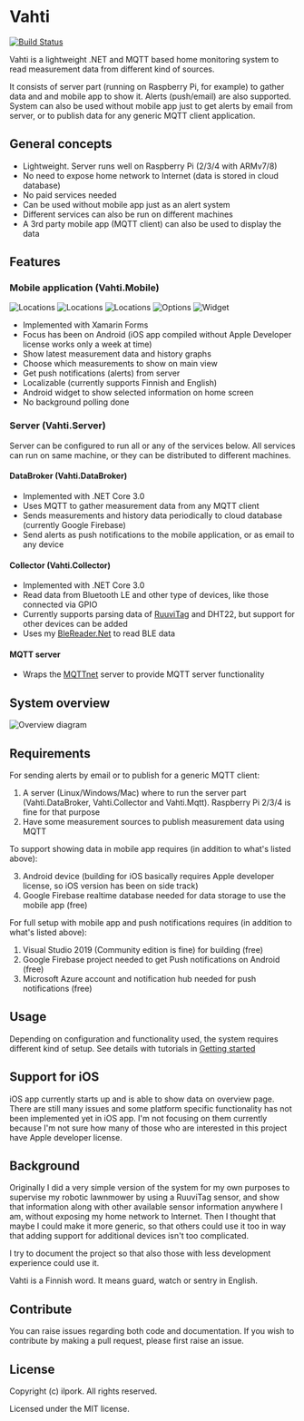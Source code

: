 # Vahti
[![Build Status](https://dev.azure.com/ilpork/github/_apis/build/status/ilpork.Vahti?branchName=master)](https://dev.azure.com/ilpork/github/_build/latest?definitionId=3&branchName=master)

Vahti is a lightweight .NET and MQTT based home monitoring system to read measurement data from different kind of sources. 

It consists of server part (running on Raspberry Pi, for example) to gather data and and mobile app to show it. Alerts (push/email) are also supported. System can also be used without mobile app just to get alerts by email from server, or to publish data for any generic MQTT client application.

## General concepts
- Lightweight. Server runs well on Raspberry Pi (2/3/4 with ARMv7/8)
- No need to expose home network to Internet (data is stored in cloud database)
- No paid services needed
- Can be used without mobile app just as an alert system
- Different services can also be run on different machines
- A 3rd party mobile app (MQTT client) can also be used to display the data

## Features
### Mobile application (Vahti.Mobile)
![Locations](doc/images/locations.png) 
![Locations](doc/images/history.png)
![Locations](doc/images/details.png)
![Options](doc/images/options.png)
![Widget](doc/images/widget.png)

- Implemented with Xamarin Forms 
- Focus has been on Android (iOS app compiled without Apple Developer license works only a week at time)
- Show latest measurement data and history graphs
- Choose which measurements to show on main view
- Get push notifications (alerts) from server 
- Localizable (currently supports Finnish and English)
- Android widget to show selected information on home screen
- No background polling done
### Server (Vahti.Server)
Server can be configured to run all or any of the services below. All services can run on same machine, or they can be distributed to different machines.
#### DataBroker (Vahti.DataBroker)
- Implemented with .NET Core 3.0
- Uses MQTT to gather measurement data from any MQTT client 
- Sends measurements and history data periodically to cloud database (currently Google Firebase)
- Send alerts as push notifications to the mobile application, or as email to any device
#### Collector (Vahti.Collector)
- Implemented with .NET Core 3.0
- Read data from Bluetooth LE and other type of devices, like those connected via GPIO
- Currently supports parsing data of [RuuviTag](https://www.ruuvi.com) and DHT22, but support for other devices can be added
- Uses my [BleReader.Net](https://github.com/ilpork/BleReader.Net) to read BLE data
#### MQTT server
- Wraps the [MQTTnet](https://github.com/chkr1011/MQTTnet) server to provide MQTT server functionality

## System overview
![Overview diagram](doc/images/overview.png)

## Requirements
For sending alerts by email or to publish for a generic MQTT client:
1) A server (Linux/Windows/Mac) where to run the server part (Vahti.DataBroker, Vahti.Collector and Vahti.Mqtt). Raspberry Pi 2/3/4 is fine for that purpose
2) Have some measurement sources to publish measurement data using MQTT

To support showing data in mobile app requires (in addition to what's listed above):

3. Android device (building for iOS basically requires Apple developer license, so iOS version has been on side track)
4. Google Firebase realtime database needed for data storage to use the mobile app (free)

For full setup with mobile app and push notifications requires (in addition to what's listed above):
1. Visual Studio 2019 (Community edition is fine) for building (free)
4. Google Firebase project needed to get Push notifications on Android (free) 
5. Microsoft Azure account and notification hub needed for push notifications (free)

## Usage
Depending on configuration and functionality used, the system requires different kind of setup. See details with tutorials in [Getting started](doc/GettingStarted.md)

## Support for iOS
iOS app currently starts up and is able to show data on overview page. There are still many issues and some platform specific functionality has not been implemented yet in iOS app. I'm not focusing on them currently because I'm not sure how many of those who are interested in this project have Apple developer license. 

## Background
Originally I did a very simple version of the system for my own purposes to supervise my robotic lawnmower by using a RuuviTag sensor, and show that information along with other available sensor information anywhere I am, without exposing my home network to Internet. Then I thought that maybe I could make it more generic, so that others could use it too in way that adding support for additional devices isn't too complicated.

I try to document the project so that also those with less development experience could use it. 

Vahti is a Finnish word. It means guard, watch or sentry in English. 

## Contribute
You can raise issues regarding both code and documentation. If you wish to contribute by making a pull request, please first raise an issue.

## License

Copyright (c) ilpork. All rights reserved.

Licensed under the MIT license.